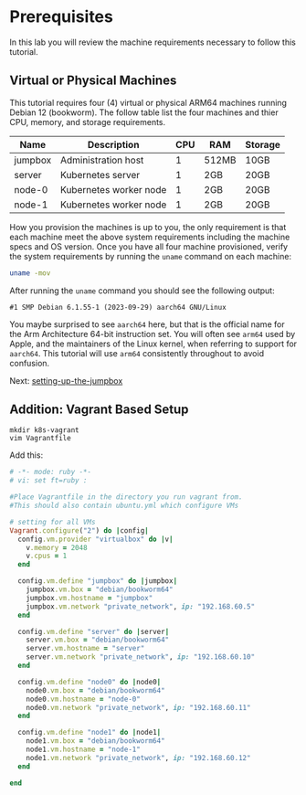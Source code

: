 # Prerequisites

In this lab you will review the machine requirements necessary to follow this tutorial.

## Virtual or Physical Machines

This tutorial requires four (4) virtual or physical ARM64 machines running Debian 12 (bookworm). The follow table list the four machines and thier CPU, memory, and storage requirements.

| Name    | Description            | CPU | RAM   | Storage |
|---------|------------------------|-----|-------|---------|
| jumpbox | Administration host    | 1   | 512MB | 10GB    |
| server  | Kubernetes server      | 1   | 2GB   | 20GB    |
| node-0  | Kubernetes worker node | 1   | 2GB   | 20GB    |
| node-1  | Kubernetes worker node | 1   | 2GB   | 20GB    |

How you provision the machines is up to you, the only requirement is that each machine meet the above system requirements including the machine specs and OS version. Once you have all four machine provisioned, verify the system requirements by running the `uname` command on each machine:

```bash 
uname -mov
```

After running the `uname` command you should see the following output:

```text
#1 SMP Debian 6.1.55-1 (2023-09-29) aarch64 GNU/Linux
```

You maybe surprised to see `aarch64` here, but that is the official name for the Arm Architecture 64-bit instruction set. You will often see `arm64` used by Apple, and the maintainers of the Linux kernel, when referring to support for `aarch64`. This tutorial will use `arm64` consistently throughout to avoid confusion.

Next: [setting-up-the-jumpbox](02-jumpbox.md)

## Addition: Vagrant Based Setup

```
mkdir k8s-vagrant
vim Vagrantfile
```

Add this:

```ruby
# -*- mode: ruby -*-
# vi: set ft=ruby :

#Place Vagrantfile in the directory you run vagrant from.
#This should also contain ubuntu.yml which configure VMs

# setting for all VMs
Vagrant.configure("2") do |config|
  config.vm.provider "virtualbox" do |v|
    v.memory = 2048
    v.cpus = 1
  end

  config.vm.define "jumpbox" do |jumpbox|
    jumpbox.vm.box = "debian/bookworm64"
	jumpbox.vm.hostname = "jumpbox"
	jumpbox.vm.network "private_network", ip: "192.168.60.5"
  end

  config.vm.define "server" do |server|
    server.vm.box = "debian/bookworm64"
    server.vm.hostname = "server"
    server.vm.network "private_network", ip: "192.168.60.10"
  end

  config.vm.define "node0" do |node0|
    node0.vm.box = "debian/bookworm64"
    node0.vm.hostname = "node-0"
    node0.vm.network "private_network", ip: "192.168.60.11"
  end

  config.vm.define "node1" do |node1|
    node1.vm.box = "debian/bookworm64"
    node1.vm.hostname = "node-1"
    node1.vm.network "private_network", ip: "192.168.60.12"
  end

end
```
